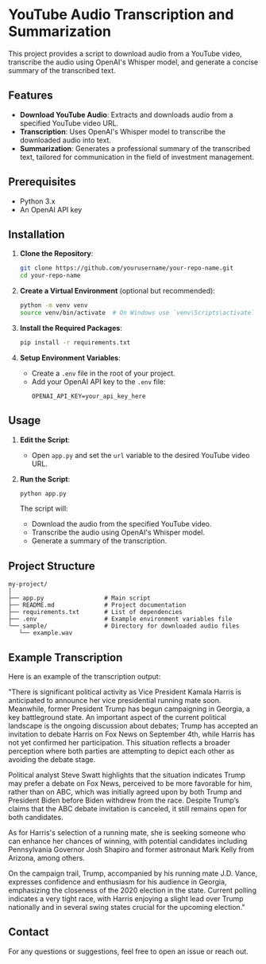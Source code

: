 
# YouTube Audio Transcription and Summarization

This project provides a script to download audio from a YouTube video, transcribe the audio using OpenAI's Whisper model, and generate a concise summary of the transcribed text.

## Features

- **Download YouTube Audio**: Extracts and downloads audio from a specified YouTube video URL.
- **Transcription**: Uses OpenAI's Whisper model to transcribe the downloaded audio into text.
- **Summarization**: Generates a professional summary of the transcribed text, tailored for communication in the field of investment management.

## Prerequisites

- Python 3.x
- An OpenAI API key

## Installation

1. **Clone the Repository**:
   ```bash
   git clone https://github.com/yourusername/your-repo-name.git
   cd your-repo-name
   ```

2. **Create a Virtual Environment** (optional but recommended):
   ```bash
   python -m venv venv
   source venv/bin/activate  # On Windows use `venv\Scripts\activate`
   ```

3. **Install the Required Packages**:
   ```bash
   pip install -r requirements.txt
   ```

4. **Setup Environment Variables**:
   - Create a `.env` file in the root of your project.
   - Add your OpenAI API key to the `.env` file:
     ```
     OPENAI_API_KEY=your_api_key_here
     ```

## Usage

1. **Edit the Script**:
   - Open `app.py` and set the `url` variable to the desired YouTube video URL.

2. **Run the Script**:
   ```bash
   python app.py
   ```

   The script will:
   - Download the audio from the specified YouTube video.
   - Transcribe the audio using OpenAI's Whisper model.
   - Generate a summary of the transcription.

## Project Structure

```
my-project/
│
├── app.py                 # Main script
├── README.md              # Project documentation
├── requirements.txt       # List of dependencies
├── .env                   # Example environment variables file
└── sample/                # Directory for downloaded audio files
   └── example.wav
```

## Example Transcription

Here is an example of the transcription output:

"There is significant political activity as Vice President Kamala Harris is anticipated to announce her vice presidential running mate soon. Meanwhile, former President Trump has begun campaigning in Georgia, a key battleground state. An important aspect of the current political landscape is the ongoing discussion about debates; Trump has accepted an invitation to debate Harris on Fox News on September 4th, while Harris has not yet confirmed her participation. This situation reflects a broader perception where both parties are attempting to depict each other as avoiding the debate stage.

Political analyst Steve Swatt highlights that the situation indicates Trump may prefer a debate on Fox News, perceived to be more favorable for him, rather than on ABC, which was initially agreed upon by both Trump and President Biden before Biden withdrew from the race. Despite Trump’s claims that the ABC debate invitation is canceled, it still remains open for both candidates.

As for Harris's selection of a running mate, she is seeking someone who can enhance her chances of winning, with potential candidates including Pennsylvania Governor Josh Shapiro and former astronaut Mark Kelly from Arizona, among others. 

On the campaign trail, Trump, accompanied by his running mate J.D. Vance, expresses confidence and enthusiasm for his audience in Georgia, emphasizing the closeness of the 2020 election in the state. Current polling indicates a very tight race, with Harris enjoying a slight lead over Trump nationally and in several swing states crucial for the upcoming election."

## Contact

For any questions or suggestions, feel free to open an issue or reach out.
